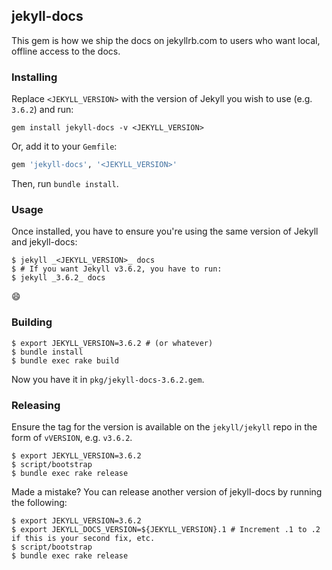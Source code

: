 ## jekyll-docs

This gem is how we ship the docs on jekyllrb.com to users who want local, offline access to the docs.

### Installing

Replace `<JEKYLL_VERSION>` with the version of Jekyll you wish to use (e.g. `3.6.2`) and run:

```
gem install jekyll-docs -v <JEKYLL_VERSION>
```

Or, add it to your `Gemfile`:

```ruby
gem 'jekyll-docs', '<JEKYLL_VERSION>'
```

Then, run `bundle install`.

### Usage

Once installed, you have to ensure you're using the same version of Jekyll and jekyll-docs:

```console
$ jekyll _<JEKYLL_VERSION>_ docs
$ # If you want Jekyll v3.6.2, you have to run:
$ jekyll _3.6.2_ docs
```

:smile:

### Building

```console
$ export JEKYLL_VERSION=3.6.2 # (or whatever)
$ bundle install
$ bundle exec rake build
```

Now you have it in `pkg/jekyll-docs-3.6.2.gem`.

### Releasing

Ensure the tag for the version is available on the `jekyll/jekyll` repo in the form of `vVERSION`, e.g. `v3.6.2`.

```console
$ export JEKYLL_VERSION=3.6.2
$ script/bootstrap
$ bundle exec rake release
```

Made a mistake? You can release another version of jekyll-docs by running
the following:

```console
$ export JEKYLL_VERSION=3.6.2
$ export JEKYLL_DOCS_VERSION=${JEKYLL_VERSION}.1 # Increment .1 to .2 if this is your second fix, etc.
$ script/bootstrap
$ bundle exec rake release
```
